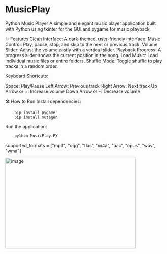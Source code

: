 # MusicPlay

Python Music Player
A simple and elegant music player application built with Python using tkinter for the GUI and pygame for music playback.


✨ Features
Clean Interface: A dark-themed, user-friendly interface.
Music Control: Play, pause, stop, and skip to the next or previous track.
Volume Slider: Adjust the volume easily with a vertical slider.
Playback Progress: A progress slider shows the current position in the song.
Load Music: Load individual music files or entire folders.
Shuffle Mode: Toggle shuffle to play tracks in a random order.


Keyboard Shortcuts:


Space: Play/Pause
Left Arrow: Previous track
Right Arrow: Next track
Up Arrow or +: Increase volume
Down Arrow or -: Decrease volume


🛠️ How to Run
Install dependencies:

        pip install pygame
        pip install mutagen

Run the application:

        python MusicPlay.PY

supported_formats = ["mp3", "ogg", "flac", "m4a", "aac", "opus", "wav", "wma"]

<img width="410" height="285" alt="image" src="https://github.com/user-attachments/assets/69edccc5-3b5f-4341-8ed9-08689f6b13da" />
